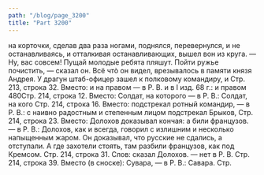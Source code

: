 ```yaml
---
path: "/blog/page_3200"
title: "Part 3200"
---
```


на корточки, сделав два раза ногами, поднялся, перевернулся, и не останавливаясь, и отталкивая останавливающих, вышел вон из круга.
— Ну, вас совсем! Пущай молодые ребята пляшут. Пойти ружье почистить, — сказал он.
Всё чтò он видел, врезывалось в памяти князя Андрея.
У драгун штаб-офицер зашел к полковому командиру, и
Стр. 213, строка 32.
Вместо: и на правом — в Р. В. и в I изд. 68 г.: и правом
480Стр. 214, строка 12.
Вместо: Солдат, на которого — в Р. В.: Солдат, на кого
Стр. 214, строка 16.
Вместо: подстрекал ротный командир, — в Р. В.: с наивно радостным и степенным лицом подстрекал Брыков,
Стр. 214, строка 23.
Вместо: Долохов доказывал кончая: а били французов. — в Р. В.: Долохов, как и всегда, говорил с излишним и несколько напыщенным жаром. Он доказывал, что русские не сдались, а отступали. А где захотели стоять, там разбили французов, как под Кремсом.
Стр. 214, строка 31.
Слов: сказал Долохов. — нет в Р. В.
Стр. 214, строка 39.
Вместо (в сноске): Сувара, — в Р. В.: Савара.
Стр. 
